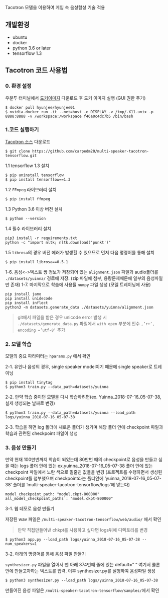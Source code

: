 Tacotron 모델을 이용하여 게임 속 음성합성 기술 적용

## 개발환경
- ubuntu
- docker
- python 3.6 or later
- tensorflow 1.3

## Tacotron 코드 사용법
 
### 0. 환경 설정
우분투 터미널에서 [도커이미지](https://hub.docker.com/r/hyunjee/hyunjee01/) 다운로드 후 도커 이미지 실행 (GUI 권한 주기)

```
$ docker pull hyunjee/hyunjee01
$ nvidia-docker run -it --net=host -e DISPLAY -v /tmp/.X11-unix -p 8888:8888 -v /workspace:/workspace f46a0c4dc7b5 /bin/bash
```
 
### 1.코드 실행하기
[Tacotron 소스](https://github.com/carpedm20/multi-speaker-tacotron-tensorflow) 다운로드
```
$ git clone https://github.com/carpedm20/multi-speaker-tacotron-tensorflow.git
```

1.1 tensorflow 1.3 설치
 ``` 
 $ pip uninstall tensorflow
 $ pip install tensorflow==1.3
 ```
1.2 `FFmpeg` 라이브러리 설치
 ```
 $ pip install ffmpeg
 ```
1.3 Python 3.6 이상 버전 설치
 ```
 $ python --version
 ```
1.4 필수 라이브러리 설치
 ```
 pip3 install -r requirements.txt
 python -c "import nltk; nltk.download('punkt')"
 ```
1.5 `librosa`의 경우 버전 에러가 발생힐 수 있으므로 먼저 다음 명령어를 통해 설치
 ```
 $ pip install librosa==0.5.1
 ```
1-6. 음성<->텍스트 쌍 정보가 저장되어 있는 `alignment.json` 파일과 audio폴더를 `./datasets/yuinna/` 경로에 저장. (zip 파일에 첨부, 용량문제때문에 일부의 음성파일만 존재)
1-7. 마지막으로 학습에 사용될 `numpy` 파일 생성 (모델 트레이닝에 사용)
 ```
 pip install jamo
 pip install unidecode
 pip install inflect
 python3 -m datasets.generate_data ./datasets/yuinna/alignment.json
 ```

> git에서 파일을 받은 경우 unicode error 발생 시 `./datasets/generate_data.py` 파일에서 `with open` 부분에 인수 ` ,’r+’, encoding =’utf-8’ ` 추가


### 2. 모델 학습
 
모델의 중요 파라미터는 `hparams.py` 에서 확인

2-1. 유인나 음성의 경우, single speaker model이기 때문에 single speaker로 트레이닝
 ```
 $ pip install tinytag
 $ python3 train.py --data_path=datasets/yuinna
 ```
2-2. 만약 학습 중이던 모델을 다시 학습하려면(ex. Yuinna_2018-07-16_05-07-38, 실제 생성되는 날짜로 변경)
 ```
 $ python3 train.py --data_path=datasets/yuinna --load_path logs/yuinna_2018-07-16_05-07-38
 ```
2-3. 학습을 하면 log 폴더에 새로운 폴더가 생기며 해당 폴더 안에 checkpoint 파일과 학습과 관련된 checkpoint 파일이 생성


### 3. 음성 만들기

만약 현재 100만번까지 학습이 되었는데 80만번 때의 checkpoint로 음성을 만들고 싶을 때는 logs 폴더 안에 있는 ex.yuinna_2018-07-16_05-07-38 폴더 안에 있는 checkpoint 파일에서 노란 색으로 밑줄친 값들을 변경
(프로젝트를 수행하면서 생성된 checkpoint를  첨부했으며 checkpoint라는 폴더안에 ‘yuinna_2018-07-16_05-07-38’ 폴더를 ‘multi-speaker-tacotron-tensorflow/logs’에 넣는다)

```
model_checkpoint_path: "model.ckpt-800000"
all_model_checkpoint_paths`: "model.ckpt-800000"
```

3-1. 웹 데모로 음성 만들기

저장된 wav 파일은 `/multi-speaker-tacotron-tensorflow/web/audio/` 에서 확인
> 만약 직접만들어낸 chkpt를 사용하고 싶다면 logs뒤에 디렉토리를 변경

```
$ python3 app.py --load_path logs/yuinna_2018-07-16_05-07-38 --num_speakers=1
```


3-2. 아래의 명령어를 통해 음성 파일 만들기

`synthesizer.py` 파일을 열어서 맨 아래 374번째 줄에 있는 default=” “ 여기서 콜론 안에 만들고자하는 텍스트를 입력. 이후 synthesizer.py를 실행하여 음성파일 생성 
```
$ python3 synthesizer.py --load_path logs/yuinna_2018-07-16_05-07-38
```
만들어진 음성 파일은 `/multi-speaker-tacotron-tensorflow/samples/`에서 확인
